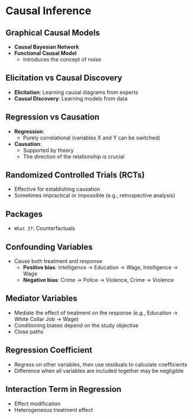 # Causal Inference

## Graphical Causal Models
- **Causal Bayesian Network**
- **Functional Causal Model**
  - Introduces the concept of noise

## Elicitation vs Causal Discovery
- **Elicitation**: Learning causal diagrams from experts
- **Causal Discovery**: Learning models from data

## Regression vs Causation
- **Regression**:
  - Purely correlational (variables X and Y can be switched)
- **Causation**:
  - Supported by theory
  - The direction of the relationship is crucial

## Randomized Controlled Trials (RCTs)
- Effective for establishing causation
- Sometimes impractical or impossible (e.g., retrospective analysis)

## Packages
- `What If`: Counterfactuals

## Confounding Variables
- Cause both treatment and response
  - **Positive bias**: Intelligence -> Education -> Wage, Intelligence -> Wage
  - **Negative bias**: Crime -> Police -> Violence, Crime -> Violence

## Mediator Variables
- Mediate the effect of treatment on the response (e.g., Education -> White Collar Job -> Wage)
- Conditioning biases depend on the study objective
- Close paths

## Regression Coefficient
- Regress on other variables, then use residuals to calculate coefficients
- Difference when all variables are included together may be negligible

## Interaction Term in Regression
- Effect modification
- Heterogeneous treatment effect
